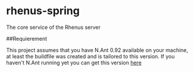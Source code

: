 rhenus-spring
=============

The core service of the Rhenus server

##Requierement

This project assumes that you have N.Ant 0.92 available on your machine, at least the buildfile was created and is tailored to this version. If you haven't N.Ant running yet you can get this version [here](http://sourceforge.net/projects/nant/files/nant/0.92/)